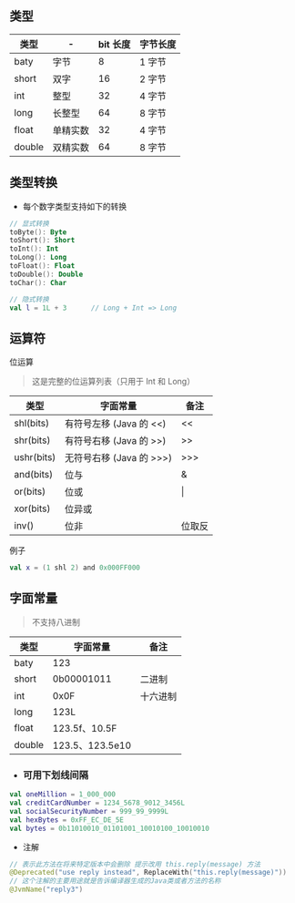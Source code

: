 ## 类型

| 类型   | -        | bit 长度 | 字节长度 |
| ------ | -------- | -------- | -------- |
| baty   | 字节     | 8        | 1 字节   |
| short  | 双字     | 16       | 2 字节   |
| int    | 整型     | 32       | 4 字节   |
| long   | 长整型   | 64       | 8 字节   |
| float  | 单精实数 | 32       | 4 字节   |
| double | 双精实数 | 64       | 8 字节   |

## 类型转换

- 每个数字类型支持如下的转换

```kotlin
// 显式转换
toByte(): Byte
toShort(): Short
toInt(): Int
toLong(): Long
toFloat(): Float
toDouble(): Double
toChar(): Char

// 隐式转换
val l = 1L + 3      // Long + Int => Long
```

## 运算符

位运算

> 这是完整的位运算列表（只用于 Int 和 Long）

| 类型       | 字面常量                 | 备注   |
| ---------- | ------------------------ | ------ |
| shl(bits)  | 有符号左移 (Java 的 <<)  | <<     |
| shr(bits)  | 有符号右移 (Java 的 >>)  | >>     |
| ushr(bits) | 无符号右移 (Java 的 >>>) | >>>    |
| and(bits)  | 位与                     | &      |
| or(bits)   | 位或                     | \|     |
| xor(bits)  | 位异或                   |        |
| inv()      | 位非                     | 位取反 |

例子

```kotlin
val x = (1 shl 2) and 0x000FF000
```

## 字面常量

> 不支持八进制

| 类型   | 字面常量        | 备注     |
| ------ | --------------- | -------- |
| baty   | 123             |          |
| short  | 0b00001011      | 二进制   |
| int    | 0x0F            | 十六进制 |
| long   | 123L            |          |
| float  | 123.5f、10.5F   |          |
| double | 123.5、123.5e10 |          |

- ### 可用下划线间隔

```kotlin
val oneMillion = 1_000_000
val creditCardNumber = 1234_5678_9012_3456L
val socialSecurityNumber = 999_99_9999L
val hexBytes = 0xFF_EC_DE_5E
val bytes = 0b11010010_01101001_10010100_10010010

```


- 注解
  
```kotlin
// 表示此方法在将来特定版本中会删除 提示改用 this.reply(message) 方法 
@Deprecated("use reply instead", ReplaceWith("this.reply(message)"))
// 这个注解的主要用途就是告诉编译器生成的Java类或者方法的名称
@JvmName("reply3")


```
